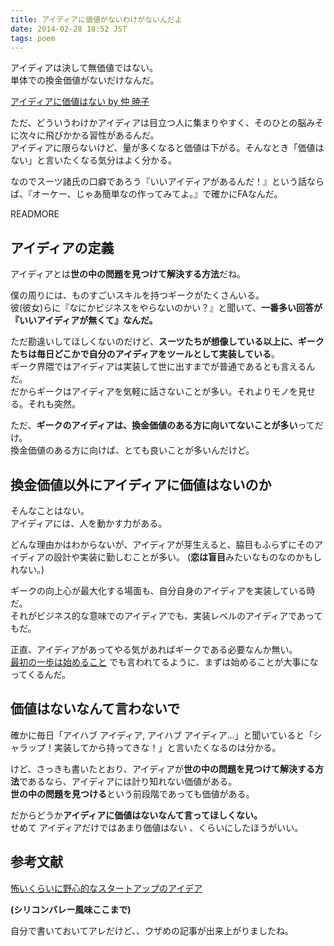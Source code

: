 ```yaml
---
title: アイディアに価値がないわけがないんだよ
date: 2014-02-28 18:52 JST
tags: poem
---
```


アイディアは決して無価値ではない。  
単体での換金価値がないだけなんだ。

[アイディアに価値はない by 仲 暁子](https://www.wantedly.com/blogs/23)

ただ、どういうわけかアイディアは目立つ人に集まりやすく、そのひとの脳みそに次々に飛びかかる習性があるんだ。  
アイディアに限らないけど、量が多くなると価値は下がる。そんなとき「価値はない」と言いたくなる気分はよく分かる。

なのでスーツ諸氏の口癖であろう『いいアイディアがあるんだ！』という話ならば、『オーケー、じゃあ簡単なの作ってみてよ。』で確かにFAなんだ。

READMORE

## アイディアの定義

アイディアとは**世の中の問題を見つけて解決する方法**だね。

僕の周りには、ものすごいスキルを持つギークがたくさんいる。  
彼(彼女)らに『なにかビジネスをやらないのかい？』と聞いて、**一番多い回答が『いいアイディアが無くて』なんだ。**

ただ勘違いしてほしくないのだけど、**スーツたちが想像している以上に、ギークたちは毎日どこかで自分のアイディアをツールとして実装している**。  
ギーク界隈ではアイディアは実装して世に出すまでが普通であるとも言えるんだ。  
だからギークはアイディアを気軽に話さないことが多い。それよりモノを見せる。それも突然。

ただ、**ギークのアイディアは、換金価値のある方に向いてないことが多い**ってだけ。  
換金価値のある方に向けば、とても良いことが多いんだけど。

## 換金価値以外にアイディアに価値はないのか

そんなことはない。  
アイディアには、人を動かす力がある。

どんな理由かはわからないが、アイディアが芽生えると、脇目もふらずにそのアイディアの設計や実装に勤しむことが多い。
(**恋は盲目**みたいなものなのかもしれない。)

ギークの向上心が最大化する場面も、自分自身のアイディアを実装している時だ。  
それがビジネス的な意味でのアイディアでも、実装レベルのアイディアであってもだ。

正直、アイディアがあってやる気があればギークである必要なんか無い。  
[最初の一歩は始めること](http://www.aoky.net/articles/jason_zimdars/the_first_step_is_to_start.htm) でも言われてるように、まずは始めることが大事になってくるんだ。

## 価値はないなんて言わないで

確かに毎日「アイハブ アイディア, アイハブ アイディア...」と聞いていると「シャラップ！実装してから持ってきな！」と言いたくなるのは分かる。

けど、さっきも書いたとおり、アイディアが**世の中の問題を見つけて解決する方法**であるなら、アイディアには計り知れない価値がある。  
**世の中の問題を見つける**という前段階であっても価値がある。

だからどうか**アイディアに価値はないなんて言ってほしくない。**  
せめて アイディアだけではあまり価値はない 、くらいにしたほうがいい。

## 参考文献

[怖いくらいに野心的なスタートアップのアイデア](http://www.aoky.net/articles/paul_graham/ambitious.htm) 

**(シリコンバレー風味ここまで)**


自分で書いておいてアレだけど、、ウザめの記事が出来上がりましたね。

